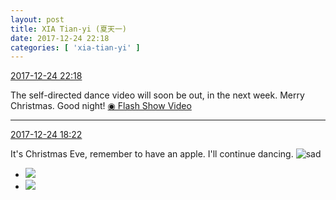 ```yaml
---
layout: post
title: XIA Tian-yi (夏天一)
date: 2017-12-24 22:18
categories: [ 'xia-tian-yi' ]
---
```


<div class="weibo-info">
  <a href="https://weibo.com/6286030291/FBb3MduLl">2017-12-24 22:18</a>
</div>

The self-directed dance video will soon be out, in the next week. Merry Christmas. Good night! [◉ Flash Show Video](https://www.miaopai.com/show/Lvy6coSIdtDdv6DDY0m8jnmx8IUr3EjtsxHSww__.htm)

<!-- more -->

---

<div class="weibo-info">
  <a href="https://weibo.com/6286030291/FB9whqqlR">2017-12-24 18:22</a>
</div>

It's Christmas Eve, remember to have an apple. I'll continue dancing. ![sad](http://img.t.sinajs.cn/t4/appstyle/expression/ext/normal/1a/bs_org.gif)

<ul class="weibo-pic-list-1">
  <li class="weibo-pic">
    <a href="https://wx4.sinaimg.cn/mw690/006RpxDlgy1fms132i78oj32c0340b2g.jpg"><img src="https://wx4.sinaimg.cn/thumb150/006RpxDlgy1fms132i78oj32c0340b2g.jpg" /></a>
  </li>
  <li class="weibo-pic">
    <a href="https://wx1.sinaimg.cn/mw690/006RpxDlgy1fms12ykmrwj32kw3vce89.jpg"><img src="https://wx1.sinaimg.cn/thumb150/006RpxDlgy1fms12ykmrwj32kw3vce89.jpg" /></a>
  </li>
</ul>

